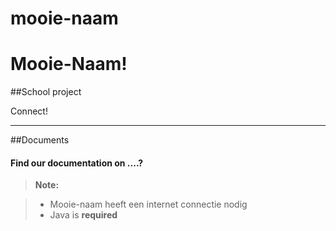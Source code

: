 # mooie-naam
Mooie-Naam!
===================


##School project

Connect!

----------


##Documents

#### <i class="icon-file"></i> Find our documentation on ....?

> **Note:**

> - Mooie-naam heeft een internet connectie nodig
> - Java is __required__
